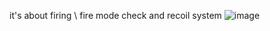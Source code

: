 it's about firing \ fire mode check and recoil system
![image](https://github.com/user-attachments/assets/8847acfa-5fd2-4ab6-853f-a5ac1430203a)
